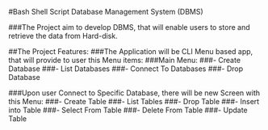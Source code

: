 #Bash Shell Script Database Management System (DBMS) 

###The Project aim to develop DBMS, that will enable users to store and retrieve the data from Hard-disk.

##The Project Features:
###The Application will be CLI Menu based app, that will provide to user this Menu items:
###Main Menu:
###- Create Database
###- List Databases
###- Connect To Databases
###- Drop Database

###Upon user Connect to Specific Database, there will be new Screen with this Menu:
###- Create Table 
###- List Tables
###- Drop Table
###- Insert into Table
###- Select From Table
###- Delete From Table
###- Update Table
